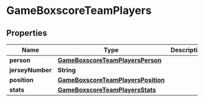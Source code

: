 

# GameBoxscoreTeamPlayers


## Properties

| Name | Type | Description | Notes |
|------------ | ------------- | ------------- | -------------|
|**person** | [**GameBoxscoreTeamPlayersPerson**](GameBoxscoreTeamPlayersPerson.md) |  |  [optional] |
|**jerseyNumber** | **String** |  |  [optional] |
|**position** | [**GameBoxscoreTeamPlayersPosition**](GameBoxscoreTeamPlayersPosition.md) |  |  [optional] |
|**stats** | [**GameBoxscoreTeamPlayersStats**](GameBoxscoreTeamPlayersStats.md) |  |  [optional] |



